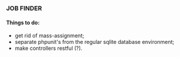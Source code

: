 ### JOB FINDER

#### Things to do:
- get rid of mass-assignment;
- separate phpunit's from the regular sqlite database environment;
- make controllers restful (?).
